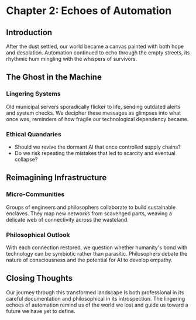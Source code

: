 # Chapter 2: Echoes of Automation

## Introduction

After the dust settled, our world became a canvas painted with both hope and desolation. Automation continued to echo through the empty streets, its rhythmic hum mingling with the whispers of survivors.

## The Ghost in the Machine

### Lingering Systems

Old municipal servers sporadically flicker to life, sending outdated alerts and system checks. We decipher these messages as glimpses into what once was, reminders of how fragile our technological dependency became.

### Ethical Quandaries

- Should we revive the dormant AI that once controlled supply chains?
- Do we risk repeating the mistakes that led to scarcity and eventual collapse?

## Reimagining Infrastructure

### Micro-Communities

Groups of engineers and philosophers collaborate to build sustainable enclaves. They map new networks from scavenged parts, weaving a delicate web of connectivity across the wasteland.

### Philosophical Outlook

With each connection restored, we question whether humanity's bond with technology can be symbiotic rather than parasitic. Philosophers debate the nature of consciousness and the potential for AI to develop empathy.

## Closing Thoughts

Our journey through this transformed landscape is both professional in its careful documentation and philosophical in its introspection. The lingering echoes of automation remind us of the world we lost and guide us toward a future we have yet to define.
